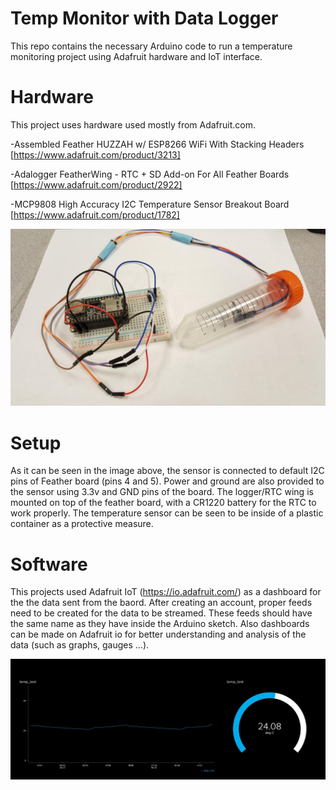 # Temp Monitor with Data Logger

This repo contains the necessary Arduino code to run a temperature monitoring project using Adafruit hardware and IoT interface.



# Hardware

This project uses hardware used mostly from Adafruit.com.

-Assembled Feather HUZZAH w/ ESP8266 WiFi With Stacking Headers
[https://www.adafruit.com/product/3213]

-Adalogger FeatherWing - RTC + SD Add-on For All Feather Boards
[https://www.adafruit.com/product/2922]

-MCP9808 High Accuracy I2C Temperature Sensor Breakout Board
[https://www.adafruit.com/product/1782]


<img src="https://github.com/jsafavi/Temp-Monitor-with-data-logger-/blob/readme-edit/unnamed.jpg" width="900">



# Setup 

As it can be seen in the image above, the sensor is connected to default I2C pins of Feather board (pins 4 and 5). Power and ground are also provided to the sensor using 3.3v and GND pins of the board. 
The logger/RTC wing is mounted on top of the feather board, with a CR1220 battery for the RTC to work properly.
The temperature sensor can be seen to be inside of a plastic container as a protective measure.



# Software

This projects used Adafruit IoT (https://io.adafruit.com/) as a dashboard for the the data sent from the baord. After creating an account, proper feeds need to be created for the data to be streamed. These feeds should have the same name as they have inside the Arduino sketch. Also dashboards can be made on Adafruit io for better understanding and analysis of the data (such as graphs, gauges ...).


<img src="https://github.com/jsafavi/Temp-Monitor-with-data-logger-/blob/readme-edit/io%20interface.JPG" width="900"> 




